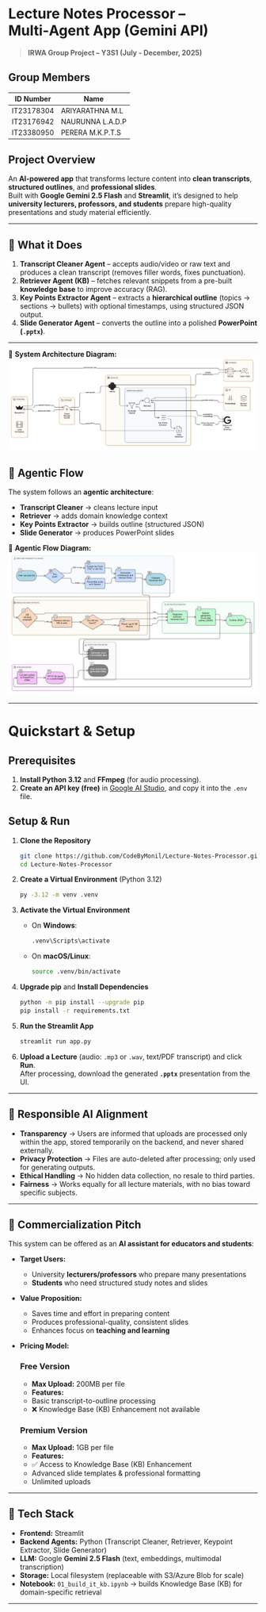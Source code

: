 # Lecture Notes Processor – Multi‑Agent App (Gemini API)

> **IRWA Group Project – Y3S1 (July - December, 2025)**

## Group Members

| ID Number       | Name             |
|----------------|------------------|
| IT23178304      | ARIYARATHNA M.L  |
| IT23176942      | NAURUNNA L.A.D.P |
| IT23380950      | PERERA M.K.P.T.S |



## Project Overview
An **AI-powered app** that transforms lecture content into **clean transcripts**, **structured outlines**, and **professional slides**.  
Built with **Google Gemini 2.5 Flash** and **Streamlit**, it’s designed to help **university lecturers, professors, and students** prepare high-quality presentations and study material efficiently.  

---

## 🔹 What it Does
1. **Transcript Cleaner Agent** – accepts audio/video or raw text and produces a clean transcript (removes filler words, fixes punctuation).  
2. **Retriever Agent (KB)** – fetches relevant snippets from a pre-built **knowledge base** to improve accuracy (RAG).  
3. **Key Points Extractor Agent** – extracts a **hierarchical outline** (topics → sections → bullets) with optional timestamps, using structured JSON output.  
4. **Slide Generator Agent** – converts the outline into a polished **PowerPoint (`.pptx`)**.  

---

📌 **System Architecture Diagram:**  
![Agentic Flow](docs/sys_archi.png)  


## 🔹 Agentic Flow
The system follows an **agentic architecture**:

- **Transcript Cleaner** → cleans lecture input  
- **Retriever** → adds domain knowledge context  
- **Key Points Extractor** → builds outline (structured JSON)  
- **Slide Generator** → produces PowerPoint slides  

📌 **Agentic Flow Diagram:**  
![Agentic Flow](docs/agents_flow.png)  

---

# Quickstart & Setup

## Prerequisites
1. **Install Python 3.12** and **FFmpeg** (for audio processing).
2. **Create an API key (free)** in [Google AI Studio](https://aistudio.google.com/api-keys), and copy it into the `.env` file.

## Setup & Run

1. **Clone the Repository**
   ```bash
   git clone https://github.com/CodeByMonil/Lecture-Notes-Processor.git
   cd Lecture-Notes-Processor
   ```

2. **Create a Virtual Environment** (Python 3.12)
   ```bash
   py -3.12 -m venv .venv
   ```

3. **Activate the Virtual Environment**
   * On **Windows**:
     ```bash
     .venv\Scripts\activate
     ```
   * On **macOS/Linux**:
     ```bash
     source .venv/bin/activate
     ```

4. **Upgrade pip** and **Install Dependencies**
   ```bash
   python -m pip install --upgrade pip
   pip install -r requirements.txt
   ```

5. **Run the Streamlit App**
   ```bash
   streamlit run app.py
   ```

6. **Upload a Lecture** (audio: `.mp3` or `.wav`, text/PDF transcript) and click **Run**.  
   After processing, download the generated **`.pptx`** presentation from the UI.

---

## 🔹 Responsible AI Alignment
- **Transparency** → Users are informed that uploads are processed only within the app, stored temporarily on the backend, and never shared externally.  
- **Privacy Protection** → Files are auto-deleted after processing; only used for generating outputs.  
- **Ethical Handling** → No hidden data collection, no resale to third parties.  
- **Fairness** → Works equally for all lecture materials, with no bias toward specific subjects.  

---

## 🔹 Commercialization Pitch
This system can be offered as an **AI assistant for educators and students**:

- **Target Users:**  
  - University **lecturers/professors** who prepare many presentations  
  - **Students** who need structured study notes and slides  

- **Value Proposition:**  
  - Saves time and effort in preparing content  
  - Produces professional-quality, consistent slides  
  - Enhances focus on **teaching and learning**  


- **Pricing Model:**  

    ### Free Version
    - **Max Upload:** 200MB per file  
    - **Features:**
    - Basic transcript-to-outline processing
    - ❌ Knowledge Base (KB) Enhancement not available

    ### Premium Version
    - **Max Upload:** 1GB per file  
    - **Features:**
    - ✅ Access to Knowledge Base (KB) Enhancement
    - Advanced slide templates & professional formatting
    - Unlimited uploads
    
---

## 🔹 Tech Stack
- **Frontend:** Streamlit  
- **Backend Agents:** Python (Transcript Cleaner, Retriever, Keypoint Extractor, Slide Generator)  
- **LLM:** Google **Gemini 2.5 Flash** (text, embeddings, multimodal transcription)  
- **Storage:** Local filesystem (replaceable with S3/Azure Blob for scale)  
- **Notebook:** `01_build_it_kb.ipynb` → builds Knowledge Base (KB) for domain-specific retrieval  

---
